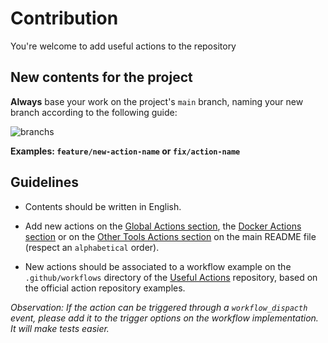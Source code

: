# Contribution

You're welcome to add useful actions to the repository

## New contents for the project

**Always** base your work on the project's `main` branch, naming your new branch
according to the following guide:

![branchs](/git-branchs.png)

**Examples: `feature/new-action-name` or `fix/action-name`**

## Guidelines

- Contents should be written in English.

- Add new actions on the [Global Actions section](https://github.com/GuillaumeFalourd/useful-actions#-global-actions), the [Docker Actions section](https://github.com/GuillaumeFalourd/useful-actions#-docker-actions) or on the [Other Tools Actions section](https://github.com/GuillaumeFalourd/useful-actions#-other-tools-actions) on the main README file (respect an `alphabetical` order).

- New actions should be associated to a workflow example on the `.github/workflows` directory of the [Useful Actions](https://github.com/GuillaumeFalourd/useful-actions) repository, based on the official action repository examples.

_Observation: If the action can be triggered through a `workflow_dispacth` event, please add it to the trigger options on the workflow implementation. It will make tests easier._
